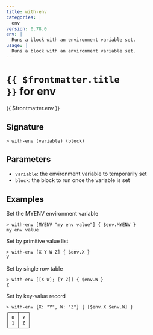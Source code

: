 ```yaml
---
title: with-env
categories: |
  env
version: 0.78.0
env: |
  Runs a block with an environment variable set.
usage: |
  Runs a block with an environment variable set.
---
```


# <code>{{ $frontmatter.title }}</code> for env

<div class='command-title'>{{ $frontmatter.env }}</div>

## Signature

```> with-env (variable) (block)```

## Parameters

 -  `variable`: the environment variable to temporarily set
 -  `block`: the block to run once the variable is set

## Examples

Set the MYENV environment variable
```shell
> with-env [MYENV "my env value"] { $env.MYENV }
my env value
```

Set by primitive value list
```shell
> with-env [X Y W Z] { $env.X }
Y
```

Set by single row table
```shell
> with-env [[X W]; [Y Z]] { $env.W }
Z
```

Set by key-value record
```shell
> with-env {X: "Y", W: "Z"} { [$env.X $env.W] }
╭───┬───╮
│ 0 │ Y │
│ 1 │ Z │
╰───┴───╯

```
